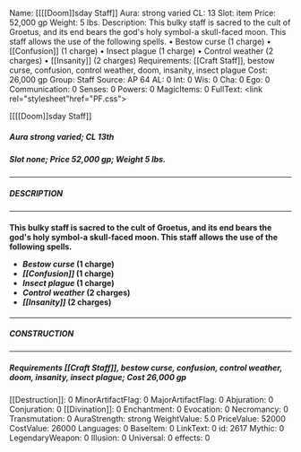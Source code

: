 Name: [[[[Doom]]sday Staff]]
Aura: strong varied
CL: 13
Slot: item
Price: 52,000 gp
Weight: 5 lbs.
Description: This bulky staff is sacred to the cult of Groetus, and its end bears the god's holy symbol-a skull-faced moon. This staff allows the use of the following spells. • Bestow curse (1 charge) • [[Confusion]] (1 charge) • Insect plague (1 charge) • Control weather (2 charges) • [[Insanity]] (2 charges)
Requirements: [[Craft Staff]], bestow curse, confusion, control weather, doom, insanity, insect plague
Cost: 26,000 gp
Group: Staff
Source: AP 64
AL: 0
Int: 0
Wis: 0
Cha: 0
Ego: 0
Communication: 0
Senses: 0
Powers: 0
MagicItems: 0
FullText: <link rel="stylesheet"href="PF.css"><div class="heading"><p class="alignleft">[[[[Doom]]sday Staff]]</p><div style="clear: both;"></div></div><div><h5><b>Aura </b>strong varied; <b>CL </b>13th</h5><h5><b>Slot </b>none; <b>Price </b>52,000 gp; <b>Weight </b>5 lbs.</h5></div><hr/><div><h5><b>DESCRIPTION</b></h5></div><hr/><div><h4><p>This bulky staff is sacred to the cult of Groetus, and its end bears the god's holy symbol-a skull-faced moon. This staff allows the use of the following spells. <ul><li> <i>Bestow curse</i> (1 charge) <li> <i>[[Confusion]]</i> (1 charge) <li> <i>Insect plague</i> (1 charge) <li> <i>Control weather</i> (2 charges) <li> <i>[[Insanity]]</i> (2 charges)</ul></p></h4></div><hr/><div><h5><b>CONSTRUCTION</b></h5></div><hr/><div><h5><b>Requirements </b>[[Craft Staff]], <i>bestow curse</i>, <i>confusion</i>, <i>control weather</i>, <i>doom</i>, <i>insanity</i>, <i>insect plague</i>; <b>Cost </b>26,000 gp</h5></div>
[[Destruction]]: 0
MinorArtifactFlag: 0
MajorArtifactFlag: 0
Abjuration: 0
Conjuration: 0
[[Divination]]: 0
Enchantment: 0
Evocation: 0
Necromancy: 0
Transmutation: 0
AuraStrength: strong
WeightValue: 5.0
PriceValue: 52000
CostValue: 26000
Languages: 0
BaseItem: 0
LinkText: 0
id: 2617
Mythic: 0
LegendaryWeapon: 0
Illusion: 0
Universal: 0
effects: 0
